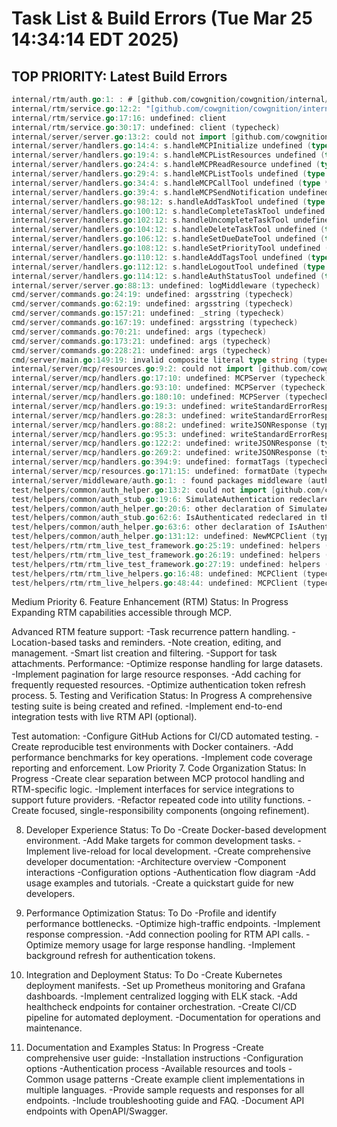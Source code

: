 # Task List & Build Errors (Tue Mar 25 14:34:14 EDT 2025)

## TOP PRIORITY: Latest Build Errors

```go
internal/rtm/auth.go:1: : # [github.com/cowgnition/cowgnition/internal/rtm](https://www.google.com/search?q=https://github.com/cowgnition/cowgnition/internal/rtm)
internal/rtm/service.go:12:2: "[github.com/cowgnition/cowgnition/internal/rtm/client](https://www.google.com/search?q=https://github.com/cowgnition/cowgnition/internal/rtm/client)" imported as rtm and not used
internal/rtm/service.go:17:16: undefined: client
internal/rtm/service.go:30:17: undefined: client (typecheck)
internal/server/server.go:13:2: could not import [github.com/cowgnition/cowgnition/internal/rtm](https://www.google.com/search?q=https://github.com/cowgnition/cowgnition/internal/rtm) (-: # [github.com/cowgnition/cowgnition/internal/rtm](https://www.google.com/search?q=https://github.com/cowgnition/cowgnition/internal/rtm)
internal/server/handlers.go:14:4: s.handleMCPInitialize undefined (type *MCPServer has no field or method handleMCPInitialize) (typecheck)
internal/server/handlers.go:19:4: s.handleMCPListResources undefined (type *MCPServer has no field or method handleMCPListResources) (typecheck)
internal/server/handlers.go:24:4: s.handleMCPReadResource undefined (type *MCPServer has no field or method handleMCPReadResource) (typecheck)
internal/server/handlers.go:29:4: s.handleMCPListTools undefined (type *MCPServer has no field or method handleMCPListTools) (typecheck)
internal/server/handlers.go:34:4: s.handleMCPCallTool undefined (type *MCPServer has no field or method handleMCPCallTool) (typecheck)
internal/server/handlers.go:39:4: s.handleMCPSendNotification undefined (type *MCPServer has no field or method handleMCPSendNotification) (typecheck)
internal/server/handlers.go:98:12: s.handleAddTaskTool undefined (type *MCPServer has no field or method handleAddTaskTool) (typecheck)
internal/server/handlers.go:100:12: s.handleCompleteTaskTool undefined (type *MCPServer has no field or method handleCompleteTaskTool) (typecheck)
internal/server/handlers.go:102:12: s.handleUncompleteTaskTool undefined (type *MCPServer has no field or method handleUncompleteTaskTool) (typecheck)
internal/server/handlers.go:104:12: s.handleDeleteTaskTool undefined (type *MCPServer has no field or method handleDeleteTaskTool) (typecheck)
internal/server/handlers.go:106:12: s.handleSetDueDateTool undefined (type *MCPServer has no field or method handleSetDueDateTool) (typecheck)
internal/server/handlers.go:108:12: s.handleSetPriorityTool undefined (type *MCPServer has no field or method handleSetPriorityTool) (typecheck)
internal/server/handlers.go:110:12: s.handleAddTagsTool undefined (type *MCPServer has no field or method handleAddTagsTool) (typecheck)
internal/server/handlers.go:112:12: s.handleLogoutTool undefined (type *MCPServer has no field or method handleLogoutTool) (typecheck)
internal/server/handlers.go:114:12: s.handleAuthStatusTool undefined (type *MCPServer has no field or method handleAuthStatusTool) (typecheck)
internal/server/server.go:88:13: undefined: logMiddleware (typecheck)
cmd/server/commands.go:24:19: undefined: argsstring (typecheck)
cmd/server/commands.go:62:19: undefined: argsstring (typecheck)
cmd/server/commands.go:157:21: undefined: _string (typecheck)
cmd/server/commands.go:167:19: undefined: argsstring (typecheck)
cmd/server/commands.go:70:21: undefined: args (typecheck)
cmd/server/commands.go:173:21: undefined: args (typecheck)
cmd/server/commands.go:228:21: undefined: args (typecheck)
cmd/server/main.go:149:19: invalid composite literal type string (typecheck)
internal/server/mcp/resources.go:9:2: could not import [github.com/cowgnition/cowgnition/internal/rtm](https://www.google.com/search?q=https://github.com/cowgnition/cowgnition/internal/rtm) (-: # [github.com/cowgnition/cowgnition/internal/rtm](https://www.google.com/search?q=https://github.com/cowgnition/cowgnition/internal/rtm)
internal/server/mcp/handlers.go:17:10: undefined: MCPServer (typecheck)
internal/server/mcp/handlers.go:93:10: undefined: MCPServer (typecheck)
internal/server/mcp/handlers.go:180:10: undefined: MCPServer (typecheck)
internal/server/mcp/handlers.go:19:3: undefined: writeStandardErrorResponse (typecheck)
internal/server/mcp/handlers.go:28:3: undefined: writeStandardErrorResponse (typecheck)
internal/server/mcp/handlers.go:88:2: undefined: writeJSONResponse (typecheck)
internal/server/mcp/handlers.go:95:3: undefined: writeStandardErrorResponse (typecheck)
internal/server/mcp/handlers.go:122:2: undefined: writeJSONResponse (typecheck)
internal/server/mcp/handlers.go:269:2: undefined: writeJSONResponse (typecheck)
internal/server/mcp/handlers.go:394:9: undefined: formatTags (typecheck)
internal/server/mcp/resources.go:171:15: undefined: formatDate (typecheck)
internal/server/middleware/auth.go:1: : found packages middleware (auth.go) and server (middleware.go) in internal/server/middleware (typecheck)
test/helpers/common/auth_helper.go:13:2: could not import [github.com/cowgnition/cowgnition/internal/rtm](https://www.google.com/search?q=https://github.com/cowgnition/cowgnition/internal/rtm) (-: # [github.com/cowgnition/cowgnition/internal/rtm](https://www.google.com/search?q=https://github.com/cowgnition/cowgnition/internal/rtm)
test/helpers/common/auth_stub.go:19:6: SimulateAuthentication redeclared in this block (typecheck)
test/helpers/common/auth_helper.go:20:6: other declaration of SimulateAuthentication (typecheck)
test/helpers/common/auth_stub.go:62:6: IsAuthenticated redeclared in this block (typecheck)
test/helpers/common/auth_helper.go:63:6: other declaration of IsAuthenticated (typecheck)
test/helpers/common/auth_helper.go:131:12: undefined: NewMCPClient (typecheck)
test/helpers/rtm/rtm_live_test_framework.go:25:19: undefined: helpers (typecheck)
test/helpers/rtm/rtm_live_test_framework.go:26:19: undefined: helpers (typecheck)
test/helpers/rtm/rtm_live_test_framework.go:27:19: undefined: helpers (typecheck)
test/helpers/rtm/rtm_live_helpers.go:16:48: undefined: MCPClient (typecheck)
test/helpers/rtm/rtm_live_helpers.go:48:44: undefined: MCPClient (typecheck)
```

Medium Priority 6. Feature Enhancement (RTM)
Status: In Progress
Expanding RTM capabilities accessible through MCP.

Advanced RTM feature support: -Task recurrence pattern handling. -Location-based tasks and reminders. -Note creation, editing, and management. -Smart list creation and filtering. -Support for task attachments.
Performance: -Optimize response handling for large datasets. -Implement pagination for large resource responses. -Add caching for frequently requested resources. -Optimize authentication token refresh process. 5. Testing and Verification
Status: In Progress
A comprehensive testing suite is being created and refined.
-Implement end-to-end integration tests with live RTM API (optional).

Test automation: -Configure GitHub Actions for CI/CD automated testing. -Create reproducible test environments with Docker containers. -Add performance benchmarks for key operations. -Implement code coverage reporting and enforcement.
Low Priority 7. Code Organization
Status: In Progress
-Create clear separation between MCP protocol handling and RTM-specific logic.
-Implement interfaces for service integrations to support future providers.
-Refactor repeated code into utility functions.
-Create focused, single-responsibility components (ongoing refinement).

8. Developer Experience
   Status: To Do
   -Create Docker-based development environment.
   -Add Make targets for common development tasks.
   -Implement live-reload for local development.
   -Create comprehensive developer documentation:
   -Architecture overview
   -Component interactions
   -Configuration options
   -Authentication flow diagram
   -Add usage examples and tutorials.
   -Create a quickstart guide for new developers.

9. Performance Optimization
   Status: To Do
   -Profile and identify performance bottlenecks.
   -Optimize high-traffic endpoints.
   -Implement response compression.
   -Add connection pooling for RTM API calls.
   -Optimize memory usage for large response handling.
   -Implement background refresh for authentication tokens.

10. Integration and Deployment
    Status: To Do
    -Create Kubernetes deployment manifests.
    -Set up Prometheus monitoring and Grafana dashboards.
    -Implement centralized logging with ELK stack.
    -Add healthcheck endpoints for container orchestration.
    -Create CI/CD pipeline for automated deployment.
    -Documentation for operations and maintenance.

11. Documentation and Examples
    Status: In Progress
    -Create comprehensive user guide:
    -Installation instructions
    -Configuration options
    -Authentication process
    -Available resources and tools
    -Common usage patterns
    -Create example client implementations in multiple languages.
    -Provide sample requests and responses for all endpoints.
    -Include troubleshooting guide and FAQ.
    -Document API endpoints with OpenAPI/Swagger.

